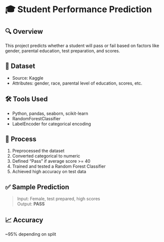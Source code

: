 # 🎓 Student Performance Prediction

## 🔍 Overview
This project predicts whether a student will pass or fail based on factors like gender, parental education, test preparation, and scores.

## 📁 Dataset
- Source: Kaggle
- Attributes: gender, race, parental level of education, scores, etc.

## 🛠️ Tools Used
- Python, pandas, seaborn, scikit-learn
- RandomForestClassifier
- LabelEncoder for categorical encoding

## 🧪 Process
1. Preprocessed the dataset
2. Converted categorical to numeric
3. Defined “Pass” if average score >= 40
4. Trained and tested a Random Forest Classifier
5. Achieved high accuracy on test data

## ✅ Sample Prediction
> Input: Female, test prepared, high scores  
> Output: **PASS**

## 📈 Accuracy
~95% depending on split
